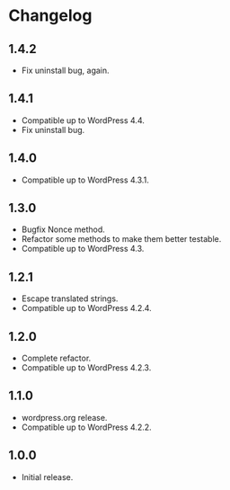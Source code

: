# Changelog

## 1.4.2
* Fix uninstall bug, again.

## 1.4.1
* Compatible up to WordPress 4.4.
* Fix uninstall bug.

## 1.4.0
* Compatible up to WordPress 4.3.1.

## 1.3.0
* Bugfix Nonce method.
* Refactor some methods to make them better testable.
* Compatible up to WordPress 4.3.

## 1.2.1
* Escape translated strings.
* Compatible up to WordPress 4.2.4.

## 1.2.0
* Complete refactor.
* Compatible up to WordPress 4.2.3.

## 1.1.0
* wordpress.org release.
* Compatible up to WordPress 4.2.2.

## 1.0.0
* Initial release.
